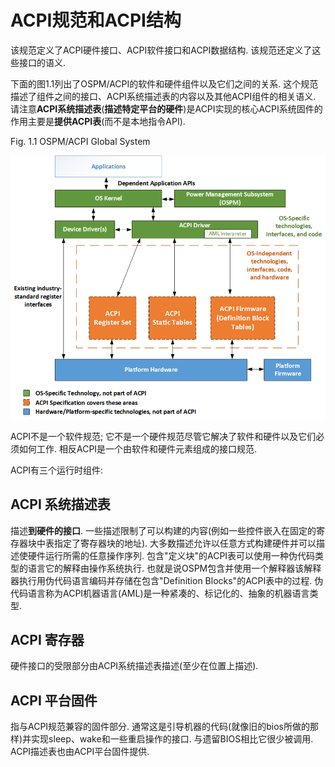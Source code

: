 


# ACPI规范和ACPI结构

该规范定义了ACPI硬件接口、ACPI软件接口和ACPI数据结构. 该规范还定义了这些接口的语义. 

下面的图1.1列出了OSPM/ACPI的软件和硬件组件以及它们之间的关系. 这个规范描述了组件之间的接口、ACPI系统描述表的内容以及其他ACPI组件的相关语义. 请注意**ACPI系统描述表**(**描述特定平台的硬件**)是ACPI实现的核心ACPI系统固件的作用主要是**提供ACPI表**(而不是本地指令API). 

Fig. 1.1 OSPM/ACPI Global System

![2021-09-15-13-27-26.png](./images/2021-09-15-13-27-26.png)

ACPI不是一个软件规范; 它不是一个硬件规范尽管它解决了软件和硬件以及它们必须如何工作. 相反ACPI是一个由软件和硬件元素组成的接口规范. 

ACPI有三个运行时组件:

## ACPI 系统描述表

描述**到硬件的接口**. 一些描述限制了可以构建的内容(例如一些控件嵌入在固定的寄存器块中表指定了寄存器块的地址). 大多数描述允许以任意方式构建硬件并可以描述使硬件运行所需的任意操作序列. 包含"定义块"的ACPI表可以使用一种伪代码类型的语言它的解释由操作系统执行. 也就是说OSPM包含并使用一个解释器该解释器执行用伪代码语言编码并存储在包含"Definition Blocks"的ACPI表中的过程. 伪代码语言称为ACPI机器语言(AML)是一种紧凑的、标记化的、抽象的机器语言类型. 

## ACPI 寄存器

硬件接口的受限部分由ACPI系统描述表描述(至少在位置上描述). 

## ACPI 平台固件 

指与ACPI规范兼容的固件部分. 通常这是引导机器的代码(就像旧的bios所做的那样)并实现sleep、wake和一些重启操作的接口. 与遗留BIOS相比它很少被调用. ACPI描述表也由ACPI平台固件提供. 


